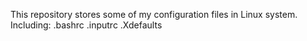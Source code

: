 This repository stores some of my configuration files in Linux system.
Including: .bashrc .inputrc .Xdefaults
